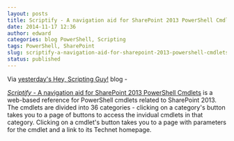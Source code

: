 ```yaml
---
layout: posts
title: Scriptify - A navigation aid for SharePoint 2013 PowerShell Cmdlets
date: 2014-11-17 12:36
author: edward
categories: blog PowerShell, Scripting
tags: PowerShell, SharePoint
slug: scriptify-a-navigation-aid-for-sharepoint-2013-powershell-cmdlets
status: published
---
```


Via [yesterday's Hey, Scripting Guy!](http://blogs.technet.com/b/heyscriptingguy/archive/2014/11/16/weekend-scripter-scriptify-a-new-powershell-learning-tool.aspx) blog -

[*Scriptify* - A navigation aid for SharePoint 2013 PowerShell Cmdlets](http://scriptify.azurewebsites.net/ "Scriptify - A navigation aid for SharePoint 2013 PowerShell Cmdlets") is a web-based reference for PowerShell cmdlets related to SharePoint 2013. The cmdlets are divided into 36 categories - clicking on a category's button takes you to a page of buttons to access the invidual cmdlets in that category. Clicking on a cmdlet's button takes you to a page with parameters for the cmdlet and a link to its Technet homepage.
